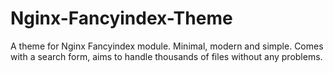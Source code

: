# Nginx-Fancyindex-Theme
A theme for Nginx Fancyindex module. Minimal, modern and simple. Comes with a search form, aims to handle thousands of files without any problems. 
